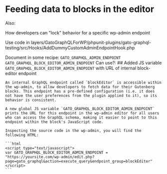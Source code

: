 # Feeding data to blocks in the editor

Also:

How developers can "lock" behavior for a specific wp-admin endpoint

Use code in layers/GatoGraphQLForWP/phpunit-plugins/gato-graphql-testing/src/Hooks/AddDummyCustomAdminEndpointHook.php




Document in some recipe:
    `GATO_GRAPHQL_ADMIN_ENDPOINT`
    `GATO_GRAPHQL_BLOCK_EDITOR_ADMIN_ENDPOINT`
Can use?:
    ## Added JS variable `GATO_GRAPHQL_BLOCK_EDITOR_ADMIN_ENDPOINT` with URL of internal block-editor endpoint

    An internal GraphQL endpoint called `blockEditor` is accessible within the wp-admin, to allow developers to fetch data for their Gutenberg blocks. This endpoint has a pre-defined configuration (i.e. it does not have the user preferences from the plugin applied to it), so its behavior is consistent.

    A new global JS variable `GATO_GRAPHQL_BLOCK_EDITOR_ADMIN_ENDPOINT` prints the URL for this endpoint in the wp-admin editor for all users who can access the GraphQL schema, making it easier to point to this endpoint within the block's JavaScript code.

    Inspecting the source code in the wp-admin, you will find the following HTML:

    ```html
    <script type="text/javascript">
    var GATO_GRAPHQL_BLOCK_EDITOR_ADMIN_ENDPOINT = "https://yoursite.com/wp-admin/edit.php?page=gato_graphql&action=execute_query&endpoint_group=blockEditor"
    </script>
    ```